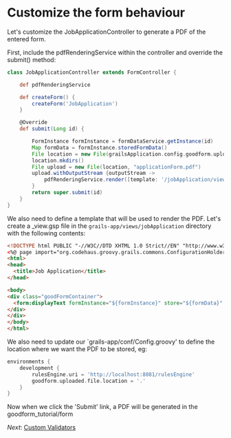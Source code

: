 Customize the form behaviour
===

Let's customize the JobApplicationController to generate a PDF of the entered form.

First, include the pdfRenderingService within the controller and override the submit() method:

```groovy
class JobApplicationController extends FormController {

    def pdfRenderingService

    def createForm() {
        createForm('JobApplication')
    }

    @Override
    def submit(Long id) {

        FormInstance formInstance = formDataService.getInstance(id)
        Map formData = formInstance.storedFormData()
        File location = new File(grailsApplication.config.goodform.uploaded.file.location.toString() + '/form/' + id)
        location.mkdirs()
        File upload = new File(location, "applicationForm.pdf")
        upload.withOutputStream {outputStream ->
            pdfRenderingService.render([template: '/jobApplication/view', model: [formInstance: formInstance, formData: formData]], outputStream)
        }
        return super.submit(id)
    }
}
```

We also need to define a template that will be used to render the PDF.  Let's create a _view.gsp file in the `grails-app/views/jobApplication`
directory with the following contents:


```html
<!DOCTYPE html PUBLIC "-//W3C//DTD XHTML 1.0 Strict//EN" "http://www.w3.org/TR/xhtml1/DTD/xhtml1-strict.dtd">
<%@ page import="org.codehaus.groovy.grails.commons.ConfigurationHolder" contentType="text/html;charset=UTF-8" %>
<html>
<head>
  <title>Job Application</title>
</head>

<body>
<div class="goodFormContainer">
  <form:displayText formInstance="${formInstance}" store="${formData}" readOnly="${formInstance.readOnly}"/>
</div>
</div>
</body>
</html>
```

We also need to update our `grails-app/conf/Config.groovy' to define the location where we want the PDF to be stored, eg:

```groovy
environments {
    development {
        rulesEngine.uri = 'http://localhost:8081/rulesEngine'
        goodform.uploaded.file.location = '.'
    }
}
```

Now when we click the 'Submit' link, a PDF will be generated in the goodform_tutorial/form

_Next_: [Custom Validators](07-CustomValidators.md)